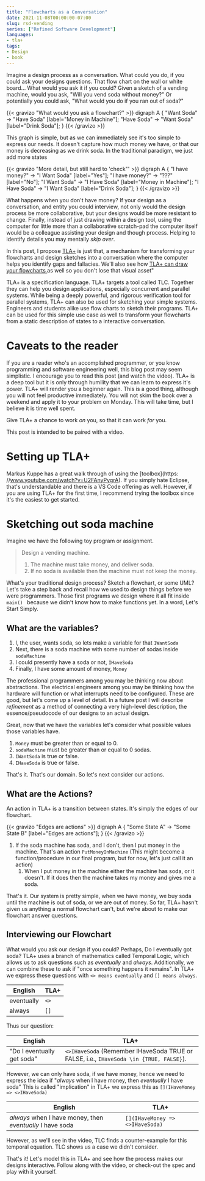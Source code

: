 ```yaml
---
title: "Flowcharts as a Conversation"
date: 2021-11-08T00:00:00-07:00
slug: rsd-vending 
series: ["Refined Software Development"]
languages:
- tla+
tags:  
- Design
- book
---
```


Imagine a design process as a conversation. What could you do, if you could
ask your designs questions. That flow chart on the wall or white board... What
would you ask it if you could? Given a sketch of a vending machine, would you
ask, "Will you vend soda without money?" Or potentially you could ask, "What
would you do if you ran out of soda?" 

{{< gravizo "What would you ask a flowchart?" >}}
digraph A {
"Want Soda" -> "Have Soda" [label="Money in Machine"];
"Have Soda" -> "Want Soda" [label="Drink Soda"];
}
{{< /gravizo >}}


This graph is simple, but as we can immediately see it's too simple to express
our needs. It doesn't capture how much money we have, or that our money is
decreasing as we drink soda. In the traditional paradigm, we just add more
states


{{< gravizo "More detail, but still hard to 'check'" >}}
digraph A {
"I have money?" -> "I Want Soda" [label="Yes"];
"I have money?" -> "???" [label="No"]; 
"I Want Soda" -> "I Have Soda" [label="Money in Machine"];
"I Have Soda" -> "I Want Soda" [label="Drink Soda"];
}
{{< /gravizo >}}

What happens when you don't have money? If your design as a conversation, and
entity you could interview, not only would the design process be more
collaborative, but your designs would be more resistant to change.  Finally,
instead of just drawing within a design tool, using the computer for little
more than a collaborative scratch-pad the computer itself would be a colleague
assisting your design and though process.  Helping to identify details you may
mentally _skip over_.

In this post, I propose [TLA+](https://github.com/tlaplus) is just that,
a mechanism for transforming your flowcharts and design sketches into
a conversation where the computer helps you identify gaps and fallacies. We'll
also see how [TLA+ can draw your flowcharts ](/img/soda.png) as well so you
don't lose that visual asset" 

TLA+ is a specification language. TLA+ targets a tool called TLC. Together
they can help you design applications, especially concurrent and parallel
systems. While being a deeply powerful, and rigorous verification tool for
parallel systems, TLA+ can also be used for sketching your simple systems.
Engineers and students alike use flow charts to sketch their programs. TLA+
can be used for this simple use case as well to transform your flowcharts from
a static description of states to a interactive conversation. 

<!-- more -->

# Caveats to the reader

If you are a reader who's an accomplished programmer, or you know programming
and software engineering well, this blog post may seem simplistic. I encourage
you to read this post (and watch the video). TLA+ is a deep tool but it is
only through humility that we can learn to express it's power. TLA+ will
render you a beginner again. This is a good thing, although you will not feel
productive immediately. You will not skim the book over a weekend and apply it
to your problem on Monday.  This will take time, but I believe it is time well
spent. 

Give TLA+ a chance to work _on_ you, so that it can work _for_ you.

This post is intended to be paired with a video.

# Setting up TLA+

Markus Kuppe has a great walk through of using the [toolbox](https:
//www.youtube.com/watch?v=U2FAnyPygrA). If you simply hate Eclipse, that's
understandable and there is a VS Code offering as well. However, if you are
using TLA+ for the first time, I recommend trying the toolbox since it's the
easiest to get started. 


# Sketching out soda machine

Imagine we have the following toy program or assignment.

> Design a vending machine. 
> 1. The machine must take money, and deliver soda. 
> 1. If no soda is available then the machine must not keep the money.

What's your traditional design process? Sketch a flowchart, or some UML? Let's
take a step back and recall how we used to design things before we were
programmers. Those first programs we design where it all fit inside ``main()
``  because we didn't know how to make functions yet. In a word, Let's Start
Simply.

## What are the variables? 

1. I, the user, wants soda, so lets make a variable for that ``IWantSoda``
1. Next, there is a soda machine with some number of sodas inside
   ``sodaMachine``
1. I could presently have a soda or not, ``IHaveSoda``
1. Finally, I have some amount of money, ``Money``


The professional programmers among you may be thinking
now about abstractions. The electrical engineers among you may be thinking how
the hardware will function or what interrupts need to be configured. These are
good, but let's come _up_ a level of detail. In a future post I will describe
_refinement_ as a method of connecting a very high-level description, the
essence/pseudocode of our designs to an actual design.

Great, now that we have the variables let's consider what possible values
those variables have. 

1. ``Money`` must be greater than or equal to 0.
1. ``sodaMachine`` must be greater than or equal to 0 sodas.
1. ``IWantSoda`` is true or false.
1. ``IHaveSoda`` is true or false.

That's it. That's our domain. So let's next consider our actions.

## What are the Actions?

An action in TLA+ is a transition between states. It's simply the edges of our
flowchart.

{{< gravizo "Edges are actions" >}}
digraph A {
"Some State A" -> "Some State B" [label="Edges are actions"];
}
{{< /gravizo >}}

1. If the soda machine has soda, and I don't, then I put money in the machine.
   That's an action ``PutMoneyInMachine`` (This might become
   a function/procedure in our final program, but for now, let's just call it
   an action)
	1. When I put money in the machine either the machine has soda, or it
	   doesn't. If it does then the machine takes my money and gives me
	   a soda.

That's it. Our system is pretty simple, when we have money, we buy soda until
the machine is out of soda, or we are out of money. So far, TLA+ hasn't given
us anything a normal flowchart can't, but we're about to make our flowchart
answer questions. 

## Interviewing our Flowchart

What would you ask our design if you could? Perhaps, Do I eventually got soda?
TLA+ uses a branch of mathematics called Temporal Logic, which allows us to
ask questions such as _eventually_ and _always_. Additionally, we can combine
these to ask if "once something happens it remains". In TLA+ we express these
questions with ``<> means eventually`` and ``[] means always``.

| English | TLA+ |
|---------|------|
| eventually | ``<>`` |
| always | ``[]`` |

Thus our question:

| English | TLA+ |
|---------|------|
| "Do I eventually get soda" | ``<>IHaveSoda`` (Remember IHaveSoda TRUE or FALSE, i.e., ``IHaveSoda \in {TRUE, FALSE}``). |

However, we can only have soda, if we have money, hence we need to express the
idea if "_always_ when I have money, then _eventually_ I have soda" This is called
"implication" in TLA+ we express this as ``[](IHaveMoney => <>IHaveSoda)`` 

| English | TLA+ |
|---------|------|
| _always_ when I have money, then _eventually_ I have soda | ``[](IHaveMoney => <>IHaveSoda)`` |

However, as we'll see in the video, TLC finds a counter-example for this
temporal equation. TLC shows us a case we didn't consider.

That's it! Let's model this in TLA+ and see how the process makes our designs
interactive. Follow along with the video, or check-out the spec and play with
it yourself. 





